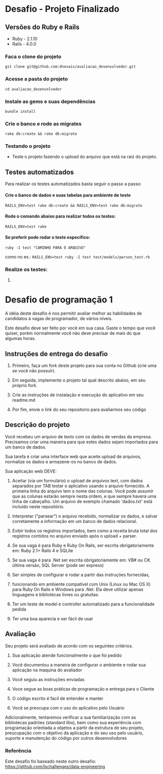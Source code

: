 # Desafio - Projeto Finalizado

## Versões do Ruby e Rails

 - Ruby - 2.1.10
 - Rails - 4.0.0

### Faca o clone do projeto

    git clone git@github.com:dnovais/avaliacao_desenvolvedor.git

### Acesse a pasta do projeto

    cd avaliacao_desenvolvedor

### Instale as gems e suas dependências

    bundle install

### Crie o banco e rode as migrates

    rake db:create && rake db:migrate

### Testando o projeto

 - Teste o projeto fazendo o upload do arquivo que está na raiz do projeto.

## Testes automatizados
Para realizar os testes automatizados basta seguir o passo a passo:

#### Crie o banco de dados e suas tabelas para ambiente de teste

    RAILS_ENV=test rake db:create && RAILS_ENV=test rake db:migrate

#### Rode o comando abaixo para realizar todos os testes:

    RAILS_ENV=test rake

#### Se preferir pode rodar o teste específico:

    ruby -I test "CAMINHO PARA O ARQUIVO"

como no ex.: 
`RAILS_ENV=test ruby -I test test/models/person_test.rb`

 
 ### Realize os testes:
 
 1. 

# Desafio de programação 1

A idéia deste desafio é nos permitir avaliar melhor as habilidades de candidatos à vagas de programador, de vários níveis.

  

Este desafio deve ser feito por você em sua casa. Gaste o tempo que você quiser, porém normalmente você não deve precisar de mais do que algumas horas.

  

## Instruções de entrega do desafio

1. Primeiro, faça um fork deste projeto para sua conta no Github (crie uma se você não possuir).

2. Em seguida, implemente o projeto tal qual descrito abaixo, em seu próprio fork.

3. Crie as instruções de instalação e execução do aplicativo em seu readme.md

4. Por fim, envie o link do seu repositorio para avaliarmos seu código

  
  

## Descrição do projeto

Você recebeu um arquivo de texto com os dados de vendas da empresa. Precisamos criar uma maneira para que estes dados sejam importados para um banco de dados.

  

Sua tarefa é criar uma interface web que aceite upload de arquivos, normalize os dados e armazene-os no banco de dados.

  

Sua aplicação web DEVE:

  

1. Aceitar (via um formulário) o upload de arquivos text, com dados separados por TAB testar o aplicativo usando o arquivo fornecido. A primeira linha do arquivo tem o nome das colunas. Você pode assumir que as colunas estarão sempre nesta ordem, e que sempre haverá uma linha de cabeçalho. Um arquivo de exemplo chamado 'dados.txt' está incluído neste repositório.

2. Interpretar ("parsear") o arquivo recebido, normalizar os dados, e salvar corretamente a informação em um banco de dados relacional.

3. Exibir todos os registros importados, bem como a receita bruta total dos registros contidos no arquivo enviado após o upload + parser.

4. Se sua vaga é para Ruby e Ruby On Rails, ser escrita obrigatoriamente em: Ruby 2.1+ Rails 4 e SQLite

5. Se sua vaga é para .Net ser escrita obrigatoriamente em: VB# ou C#, última versão, SQL Server (pode ser express)

6. Ser simples de configurar e rodar a partir das instruções fornecidas,

7. funcionando em ambiente compatível com Unix (Linux ou Mac OS X) para Ruby On Rails e Windows para .Net. Ela deve utilizar apenas linguagens e bibliotecas livres ou gratuitas.

8. Ter um teste de model e controller automatizado para a funcionalidade pedida

9. Ter uma boa aparecia e ser fácil de usar

  

## Avaliação

Seu projeto será avaliado de acordo com os seguintes critérios.

  

1. Sua aplicação atende funcionalmente o que foi pedido

2. Você documentou a maneira de configurar o ambiente e rodar sua aplicação na maquina do avaliador

3. Você seguiu as instruções enviadas

4. Voce segue as boas práticas de programação e entrega para o Cliente

5. O código escrito é facil de entender e manter

6. Você se preocupa com o uso do aplicativo pelo Usuário

  

Adicionalmente, tentaremos verificar a sua familiarização com as bibliotecas padrões (standard libs), bem como sua experiência com programação orientada a objetos a partir da estrutura de seu projeto, preucupação com o objetivo da aplicação e do seu uso pelo usuário, suporte e manutenção do código por outros desenvolvdores

  

### Referência

  

Este desafio foi baseado neste outro desafio: https://github.com/lschallenges/data-engineering